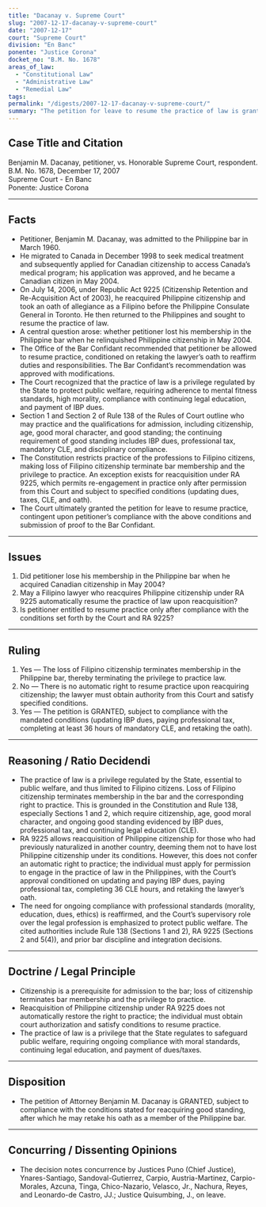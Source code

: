 ```yaml
---
title: "Dacanay v. Supreme Court"
slug: "2007-12-17-dacanay-v-supreme-court"
date: "2007-12-17"
court: "Supreme Court"
division: "En Banc"
ponente: "Justice Corona"
docket_no: "B.M. No. 1678"
areas_of_law:
  - "Constitutional Law"
  - "Administrative Law"
  - "Remedial Law"
tags:
permalink: "/digests/2007-12-17-dacanay-v-supreme-court/"
summary: "The petition for leave to resume the practice of law is granted, but only after compliance with conditions established by the Court for reacquiring Philippine bar status under RA 9225, including updating IBP dues, paying taxes, completing CLE, and retaking the oath."
---
```


## Case Title and Citation
Benjamin M. Dacanay, petitioner, vs. Honorable Supreme Court, respondent.  
B.M. No. 1678, December 17, 2007  
Supreme Court - En Banc  
Ponente: Justice Corona

---

## Facts
- Petitioner, Benjamin M. Dacanay, was admitted to the Philippine bar in March 1960.  
- He migrated to Canada in December 1998 to seek medical treatment and subsequently applied for Canadian citizenship to access Canada’s medical program; his application was approved, and he became a Canadian citizen in May 2004.  
- On July 14, 2006, under Republic Act 9225 (Citizenship Retention and Re-Acquisition Act of 2003), he reacquired Philippine citizenship and took an oath of allegiance as a Filipino before the Philippine Consulate General in Toronto. He then returned to the Philippines and sought to resume the practice of law.  
- A central question arose: whether petitioner lost his membership in the Philippine bar when he relinquished Philippine citizenship in May 2004.  
- The Office of the Bar Confidant recommended that petitioner be allowed to resume practice, conditioned on retaking the lawyer’s oath to reaffirm duties and responsibilities. The Bar Confidant’s recommendation was approved with modifications.  
- The Court recognized that the practice of law is a privilege regulated by the State to protect public welfare, requiring adherence to mental fitness standards, high morality, compliance with continuing legal education, and payment of IBP dues.  
- Section 1 and Section 2 of Rule 138 of the Rules of Court outline who may practice and the qualifications for admission, including citizenship, age, good moral character, and good standing; the continuing requirement of good standing includes IBP dues, professional tax, mandatory CLE, and disciplinary compliance.  
- The Constitution restricts practice of the professions to Filipino citizens, making loss of Filipino citizenship terminate bar membership and the privilege to practice. An exception exists for reacquisition under RA 9225, which permits re-engagement in practice only after permission from this Court and subject to specified conditions (updating dues, taxes, CLE, and oath).  
- The Court ultimately granted the petition for leave to resume practice, contingent upon petitioner’s compliance with the above conditions and submission of proof to the Bar Confidant.

---

## Issues
1. Did petitioner lose his membership in the Philippine bar when he acquired Canadian citizenship in May 2004?  
2. May a Filipino lawyer who reacquires Philippine citizenship under RA 9225 automatically resume the practice of law upon reacquisition?  
3. Is petitioner entitled to resume practice only after compliance with the conditions set forth by the Court and RA 9225?

---

## Ruling
1. Yes — The loss of Filipino citizenship terminates membership in the Philippine bar, thereby terminating the privilege to practice law.  
2. No — There is no automatic right to resume practice upon reacquiring citizenship; the lawyer must obtain authority from this Court and satisfy specified conditions.  
3. Yes — The petition is GRANTED, subject to compliance with the mandated conditions (updating IBP dues, paying professional tax, completing at least 36 hours of mandatory CLE, and retaking the oath).

---

## Reasoning / Ratio Decidendi
- The practice of law is a privilege regulated by the State, essential to public welfare, and thus limited to Filipino citizens. Loss of Filipino citizenship terminates membership in the bar and the corresponding right to practice. This is grounded in the Constitution and Rule 138, especially Sections 1 and 2, which require citizenship, age, good moral character, and ongoing good standing evidenced by IBP dues, professional tax, and continuing legal education (CLE).  
- RA 9225 allows reacquisition of Philippine citizenship for those who had previously naturalized in another country, deeming them not to have lost Philippine citizenship under its conditions. However, this does not confer an automatic right to practice; the individual must apply for permission to engage in the practice of law in the Philippines, with the Court’s approval conditioned on updating and paying IBP dues, paying professional tax, completing 36 CLE hours, and retaking the lawyer’s oath.  
- The need for ongoing compliance with professional standards (morality, education, dues, ethics) is reaffirmed, and the Court’s supervisory role over the legal profession is emphasized to protect public welfare. The cited authorities include Rule 138 (Sections 1 and 2), RA 9225 (Sections 2 and 5(4)), and prior bar discipline and integration decisions.

---

## Doctrine / Legal Principle
- Citizenship is a prerequisite for admission to the bar; loss of citizenship terminates bar membership and the privilege to practice.  
- Reacquisition of Philippine citizenship under RA 9225 does not automatically restore the right to practice; the individual must obtain court authorization and satisfy conditions to resume practice.  
- The practice of law is a privilege that the State regulates to safeguard public welfare, requiring ongoing compliance with moral standards, continuing legal education, and payment of dues/taxes.  

---

## Disposition
- The petition of Attorney Benjamin M. Dacanay is GRANTED, subject to compliance with the conditions stated for reacquiring good standing, after which he may retake his oath as a member of the Philippine bar.

---

## Concurring / Dissenting Opinions
- The decision notes concurrence by Justices Puno (Chief Justice), Ynares-Santiago, Sandoval-Gutierrez, Carpio, Austria-Martinez, Carpio-Morales, Azcuna, Tinga, Chico-Nazario, Velasco, Jr., Nachura, Reyes, and Leonardo-de Castro, JJ.; Justice Quisumbing, J., on leave.